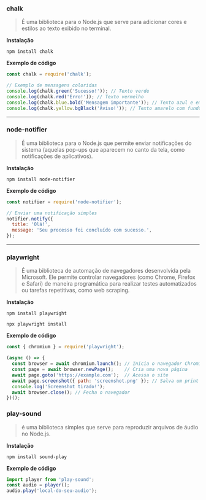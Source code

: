 ### chalk

> É uma biblioteca para o Node.js que serve para adicionar cores e estilos ao texto exibido no terminal.

**Instalação**
```
npm install chalk
```

**Exemplo de código**

``` JavaScript
const chalk = require('chalk');

// Exemplo de mensagens coloridas
console.log(chalk.green('Sucesso!')); // Texto verde
console.log(chalk.red('Erro!')); // Texto vermelho
console.log(chalk.blue.bold('Mensagem importante')); // Texto azul e em negrito
console.log(chalk.yellow.bgBlack('Aviso!')); // Texto amarelo com fundo preto

```
---

### node-notifier

> É uma biblioteca para o Node.js que permite enviar notificações do sistema (aquelas pop-ups que aparecem no canto da tela, como notificações de aplicativos).

**Instalação**
```
npm install node-notifier
```

**Exemplo de código**

``` JavaScript
const notifier = require('node-notifier');

// Enviar uma notificação simples
notifier.notify({
  title: 'Olá!',
  message: 'Seu processo foi concluído com sucesso.',
});

```
---

### playwright

> É uma biblioteca de automação de navegadores desenvolvida pela Microsoft. Ele permite controlar navegadores (como Chrome, Firefox e Safari) de maneira programática para realizar testes automatizados ou tarefas repetitivas, como web scraping.

**Instalação**

```
npm install playwright

```

```
npx playwright install

```

**Exemplo de código**

```JavaScript
const { chromium } = require('playwright');

(async () => {
  const browser = await chromium.launch(); // Inicia o navegador Chromium
  const page = await browser.newPage();    // Cria uma nova página
  await page.goto('https://example.com');  // Acessa o site
  await page.screenshot({ path: 'screenshot.png' }); // Salva um print da tela
  console.log('Screenshot tirado!');
  await browser.close(); // Fecha o navegador
})();
```

### play-sound

> é uma biblioteca simples que serve para reproduzir arquivos de áudio no Node.js.

**Instalação**

```
npm install sound-play
```

**Exemplo de código**

```JavaScript
import player from 'play-sound';
const audio = player();
audio.play('local-do-seu-audio');
```